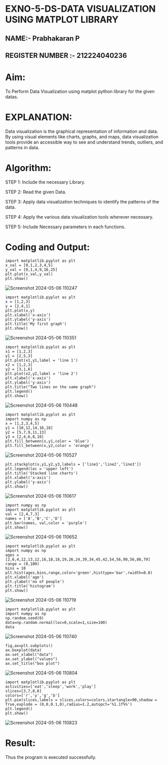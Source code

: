 # EXNO-5-DS-DATA VISUALIZATION USING MATPLOT LIBRARY
## NAME:- Prabhakaran P
## REGISTER NUMBER :- 212224040236

# Aim:
  To Perform Data Visualization using matplot python library for the given datas.

# EXPLANATION:
Data visualization is the graphical representation of information and data. By using visual elements like charts, graphs, and maps, data visualization tools provide an accessible way to see and understand trends, outliers, and patterns in data.

# Algorithm:
STEP 1: Include the necessary Library.

STEP 2: Read the given Data.

STEP 3: Apply data visualization techniques to identify the patterns of the data.

STEP 4: Apply the various data visualization tools wherever necessary.

STEP 5: Include Necessary parameters in each functions.

# Coding and Output:

```
import matplotlib.pyplot as plt
x_val = [0,1,2,3,4,5]
y_val = [0,1,4,9,16,25]
plt.plot(x_val,y_val)
plt.show()
```
![Screenshot 2024-05-06 110247](https://github.com/23013743/EXNO-5-DS/assets/161271714/03db6e2a-beff-45e0-83a2-de2537384c81)

```
import matplotlib.pyplot as plt
x = [1,2,3]
y = [2,4,1]
plt.plot(x,y)
plt.xlabel('x-axis')
plt.ylabel('y-axis')
plt.title('My first graph')
plt.show()
```
![Screenshot 2024-05-06 110351](https://github.com/23013743/EXNO-5-DS/assets/161271714/7e7559e4-5e09-4bb2-9fb0-8d37d14e6d74)

```
import matplotlib.pyplot as plt
x1 = [1,2,3]
y1 = [2,5,3]
plt.plot(x1,y1,label = 'line 1')
x2 = [1,2,3]
y2 = [3,1,6]
plt.plot(x2,y2,label = 'line 2')
plt.xlabel('x-axis')
plt.ylabel('y-axis')
plt.title("Two lines on the same graph")
plt.legend()
plt.show()

```
![Screenshot 2024-05-06 110448](https://github.com/23013743/EXNO-5-DS/assets/161271714/16e87bfa-27fe-434b-a574-d11ee68cff28)
```
import matplotlib.pyplot as plt
import numpy as np
x = [1,2,3,4,5]
y1 = [10,12,14,16,18]
y2 = [5,7,9,11,13]
y3 = [2,4,6,8,10]
plt.fill_between(x,y1,color = 'blue')
plt.fill_between(x,y2,color = 'orange')
```

![Screenshot 2024-05-06 110527](https://github.com/23013743/EXNO-5-DS/assets/161271714/ab80fa60-f8b0-4aff-8c1d-eafadb00f6f0)

```
plt.stackplot(x,y1,y2,y3,labels = ['line1','line2','line3'])
plt.legend(loc = 'upper left')
plt.title('Stacked line charts')
plt.xlabel('x-axis')
plt.ylabel('y-axis')
plt.show()
```

![Screenshot 2024-05-06 110617](https://github.com/23013743/EXNO-5-DS/assets/161271714/848cf02d-6463-4b98-aae1-d22ccc233810)

```
import numpy as np
import matplotlib.pyplot as plt
val = [2,4,7,3]
names = ['A','B','C','D']
plt.bar(names, val,color = 'purple')
plt.show()
```


![Screenshot 2024-05-06 110652](https://github.com/23013743/EXNO-5-DS/assets/161271714/1b38caaf-f80c-4524-8233-7d8da40120e5)

```
import matplotlib.pyplot as plt
import numpy as np
ages = [2,6,4,12,13,12,16,18,18,19,26,24,39,34,45,42,54,56,90,56,86,79]
range = (0,100)
bins = 10
plt.hist(ages,bins,range,color='green',histtype='bar',rwidth=0.8)
plt.xlabel('age')
plt.ylabel('no of people')
plt.title('histogram')
plt.show()
```

![Screenshot 2024-05-06 110719](https://github.com/23013743/EXNO-5-DS/assets/161271714/16d3a251-b5bf-4451-9dbf-b43d11d7d5ba)


```
import matplotlib.pyplot as plt
import numpy as np
np.random.seed(0)
data=np.random.normal(loc=0,scale=1,size=100)
data
```

![Screenshot 2024-05-06 110740](https://github.com/23013743/EXNO-5-DS/assets/161271714/4d86e55a-fcd9-4f44-9bd2-599e3f8723d0)


```
fig,ax=plt.subplots()
ax.boxplot(data)
ax.set_xlabel("data")
ax.set_ylabel("values")
ax.set_title("box plot")
```

![Screenshot 2024-05-06 110804](https://github.com/23013743/EXNO-5-DS/assets/161271714/d6e1b3e1-0d91-497f-a303-feb9561dbb29)

```
import matplotlib.pyplot as plt
activities=['eat','sleep','work','play']
slices=[3,7,8,6]
colors=['r','y','g','b']
plt.pie(slices,labels = slices,colors=colors,startangle=90,shadow = True,explode = (0,0,0.1,0),radius=1.2,autopct='%1.1f%%')
plt.legend()
plt.show()
```
![Screenshot 2024-05-06 110823](https://github.com/23013743/EXNO-5-DS/assets/161271714/de3fe53c-40f8-4ba2-9fac-8b4dc36e5010)

# Result:
Thus the program is executed successfully.
